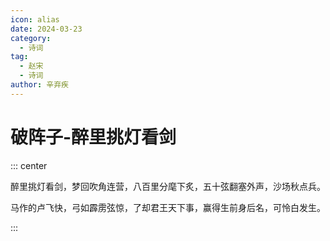 ```yaml
---
icon: alias
date: 2024-03-23
category:
  - 诗词
tag:
  - 赵宋
  - 诗词
author: 辛弃疾
---
```


# 破阵子-醉里挑灯看剑

<!-- more -->



::: center 

醉里挑灯看剑，梦回吹角连营，八百里分麾下炙，五十弦翻塞外声，沙场秋点兵。

马作的卢飞快，弓如霹雳弦惊，了却君王天下事，赢得生前身后名，可怜白发生。

:::